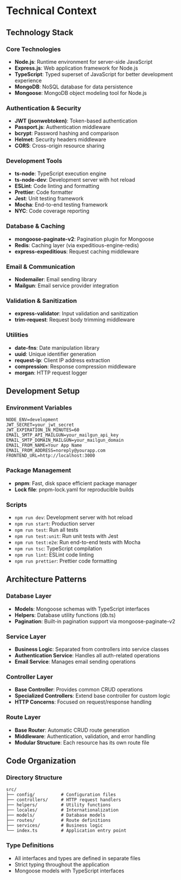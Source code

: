 # Technical Context

## Technology Stack

### Core Technologies
- **Node.js**: Runtime environment for server-side JavaScript
- **Express.js**: Web application framework for Node.js
- **TypeScript**: Typed superset of JavaScript for better development experience
- **MongoDB**: NoSQL database for data persistence
- **Mongoose**: MongoDB object modeling tool for Node.js

### Authentication & Security
- **JWT (jsonwebtoken)**: Token-based authentication
- **Passport.js**: Authentication middleware
- **bcrypt**: Password hashing and comparison
- **Helmet**: Security headers middleware
- **CORS**: Cross-origin resource sharing

### Development Tools
- **ts-node**: TypeScript execution engine
- **ts-node-dev**: Development server with hot reload
- **ESLint**: Code linting and formatting
- **Prettier**: Code formatter
- **Jest**: Unit testing framework
- **Mocha**: End-to-end testing framework
- **NYC**: Code coverage reporting

### Database & Caching
- **mongoose-paginate-v2**: Pagination plugin for Mongoose
- **Redis**: Caching layer (via expeditious-engine-redis)
- **express-expeditious**: Request caching middleware

### Email & Communication
- **Nodemailer**: Email sending library
- **Mailgun**: Email service provider integration

### Validation & Sanitization
- **express-validator**: Input validation and sanitization
- **trim-request**: Request body trimming middleware

### Utilities
- **date-fns**: Date manipulation library
- **uuid**: Unique identifier generation
- **request-ip**: Client IP address extraction
- **compression**: Response compression middleware
- **morgan**: HTTP request logger

## Development Setup

### Environment Variables
```env
NODE_ENV=development
JWT_SECRET=your_jwt_secret
JWT_EXPIRATION_IN_MINUTES=60
EMAIL_SMTP_API_MAILGUN=your_mailgun_api_key
EMAIL_SMTP_DOMAIN_MAILGUN=your_mailgun_domain
EMAIL_FROM_NAME=Your App Name
EMAIL_FROM_ADDRESS=noreply@yourapp.com
FRONTEND_URL=http://localhost:3000
```

### Package Management
- **pnpm**: Fast, disk space efficient package manager
- **Lock file**: pnpm-lock.yaml for reproducible builds

### Scripts
- `npm run dev`: Development server with hot reload
- `npm run start`: Production server
- `npm run test`: Run all tests
- `npm run test:unit`: Run unit tests with Jest
- `npm run test:e2e`: Run end-to-end tests with Mocha
- `npm run tsc`: TypeScript compilation
- `npm run lint`: ESLint code linting
- `npm run prettier`: Prettier code formatting

## Architecture Patterns

### Database Layer
- **Models**: Mongoose schemas with TypeScript interfaces
- **Helpers**: Database utility functions (db.ts)
- **Pagination**: Built-in pagination support via mongoose-paginate-v2

### Service Layer
- **Business Logic**: Separated from controllers into service classes
- **Authentication Service**: Handles all auth-related operations
- **Email Service**: Manages email sending operations

### Controller Layer
- **Base Controller**: Provides common CRUD operations
- **Specialized Controllers**: Extend base controller for custom logic
- **HTTP Concerns**: Focused on request/response handling

### Route Layer
- **Base Router**: Automatic CRUD route generation
- **Middleware**: Authentication, validation, and error handling
- **Modular Structure**: Each resource has its own route file

## Code Organization

### Directory Structure
```
src/
├── config/          # Configuration files
├── controllers/     # HTTP request handlers
├── helpers/         # Utility functions
├── locales/         # Internationalization
├── models/          # Database models
├── routes/          # Route definitions
├── services/        # Business logic
└── index.ts         # Application entry point
```

### Type Definitions
- All interfaces and types are defined in separate files
- Strict typing throughout the application
- Mongoose models with TypeScript interfaces

